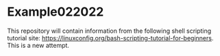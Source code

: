 # Example022022
This repository will contain information from the following shell scripting tutorial site: https://linuxconfig.org/bash-scripting-tutorial-for-beginners.
This is a new attempt.
